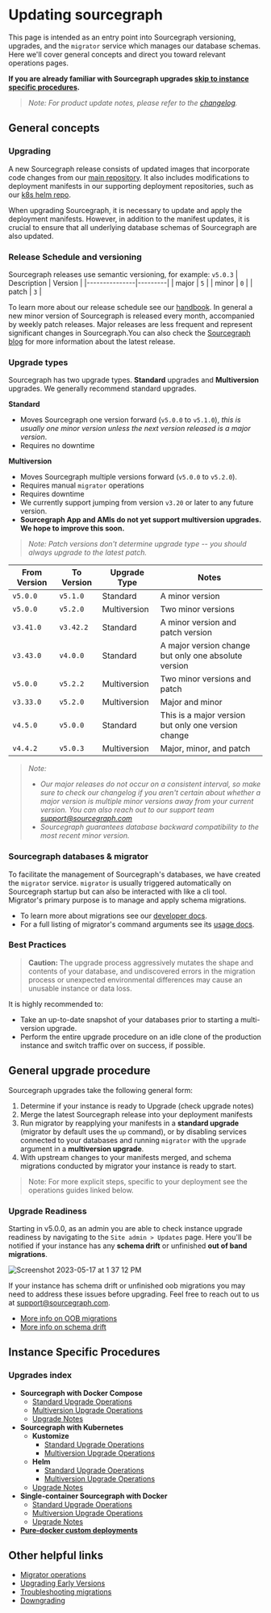 # Updating sourcegraph

This page is intended as an entry point into Sourcegraph versioning, upgrades, and the `migrator` service which manages our database schemas. Here we'll cover general concepts and direct you toward relevant operations pages.

**If you are already familiar with Sourcegraph upgrades [skip to instance specific procedures](#instance-specific-procedures).**

> *Note: For product update notes, please refer to the [changelog](../../CHANGELOG.md).*

## General concepts

### Upgrading

A new Sourcegraph release consists of updated images that incorporate code changes from our [main repository](https://github.com/sourcegraph/sourcegraph). It also includes modifications to deployment manifests in our supporting deployment repositories, such as our [k8s helm repo](https://github.com/sourcegraph/deploy-sourcegraph-helm). 

When upgrading Sourcegraph, it is necessary to update and apply the deployment manifests. However, in addition to the manifest updates, it is crucial to ensure that all underlying database schemas of Sourcegraph are also updated.

### Release Schedule and versioning
Sourcegraph releases use semantic versioning, for example: `v5.0.3`
| Description   | Version |
|---------------|---------|
| major         | `5`     |
| minor         | `0`     |
| patch         | `3`     |

To learn more about our release schedule see our [handbook](https://handbook.sourcegraph.com/departments/engineering/dev/process/releases/#sourcegraph-releases). In general a new minor version of Sourcegraph is released every month, accompanied by weekly patch releases. Major releases are less frequent and represent significant changes in Sourcegraph.You can also check the [Sourcegraph blog](https://about.sourcegraph.com/blog) for more information about the latest release.

### Upgrade types

Sourcegraph has two upgrade types. **Standard** upgrades and **Multiversion** upgrades. We generally recommend standard upgrades.

**Standard** 
- Moves Sourcegraph one version forward (`v5.0.0` to `v5.1.0`), *this is usually one minor version unless the next version released is a major version*.
- Requires no downtime

**Multiversion**
- Moves Sourcegraph multiple versions forward (`v5.0.0` to `v5.2.0`).
- Requires manual `migrator` operations
- Requires downtime
- We currently support jumping from version `v3.20` or later to any future version.
- **Sourcegraph App and AMIs do not yet support multiversion upgrades. We hope to improve this soon.**

> *Note: Patch versions don't determine upgrade type -- you should always upgrade to the latest patch.*

| From Version | To Version | Upgrade Type | Notes                                |
|--------------|------------|--------------|--------------------------------------|
| `v5.0.0`     | `v5.1.0`   | Standard     | A minor version                       |
| `v5.0.0`     | `v5.2.0`   | Multiversion  | Two minor versions                    |
| `v3.41.0`    | `v3.42.2`  | Standard     | A minor version and patch version     |
| `v3.43.0`    | `v4.0.0`   | Standard     | A major version change but only one absolute version |
| `v5.0.0`     | `v5.2.2`   | Multiversion  | Two minor versions and patch          |
| `v3.33.0`    | `v5.2.0`   | Multiversion  | Major and minor                       |
| `v4.5.0`     | `v5.0.0`   | Standard     | This is a major version but only one version change |
| `v4.4.2`     | `v5.0.3`   | Multiversion  | Major, minor, and patch               |

> *Note:*
> - *Our major releases do not occur on a consistent interval, so make sure to check our changelog if you aren't certain about whether a major version is multiple minor versions away from your current version. You can also reach out to our support team [support@sourcegraph.com](mailto:support@sourcegraph.com)*
> - *Sourcegraph guarantees database backward compatibility to the most recent minor version.*

### Sourcegraph databases & migrator

To facilitate the management of Sourcegraph's databases, we have created the `migrator` service. `migrator` is usually triggered automatically on Sourcegraph startup but can also be interacted with like a cli tool. Migrator's primary purpose is to manage and apply schema migrations. 
- To learn more about migrations see our [developer docs](https://docs.sourcegraph.com/dev/background-information/sql/migrations_overview). 
- For a full listing of migrator's command arguments see its [usage docs](./migrator/migrator-operations.md).

### Best Practices
> **Caution:** The upgrade process aggressively mutates the shape and contents of your database, and undiscovered errors in the migration process or unexpected environmental differences may cause an unusable instance or data loss.

It is highly recommended to:
- Take an up-to-date snapshot of your databases prior to starting a multi-version upgrade. 
- Perform the entire upgrade procedure on an idle clone of the production instance and switch traffic over on success, if possible.

## General upgrade procedure

Sourcegraph upgrades take the following general form:
1. Determine if your instance is ready to Upgrade (check upgrade notes)
2. Merge the latest Sourcegraph release into your deployment manifests
3. Run migrator by reapplying your manifests in a **standard upgrade** (migrator by default uses the `up` command), or by disabling services connected to your databases and running `migrator` with the `upgrade` argument in a **multiversion upgrade**.
4. With upstream changes to your manifests merged, and schema migrations conducted by migrator your instance is ready to start.

> Note: For more explicit steps, specific to your deployment see the operations guides linked below.

### Upgrade Readiness

Starting in v5.0.0, as an admin you are able to check instance upgrade readiness by navigating to the `Site admin > Updates` page. Here you'll be notified if your instance has any **schema drift** or unfinished **out of band migrations**.

![Screenshot 2023-05-17 at 1 37 12 PM](https://github.com/sourcegraph/sourcegraph/assets/13024338/185fc3e8-0706-4a23-b9fe-e262f9a9e4b3)

If your instance has schema drift or unfinished oob migrations you may need to address these issues before upgrading. Feel free to reach out to us at [support@sourcegraph.com](emailto:support@sourcegraph.com).

- [More info on OOB migrations](https://docs.sourcegraph.com/dev/background-information/sql/migrations_overview#out-of-band-migrations)
- [More info on schema drift](https://docs.sourcegraph.com/admin/how-to/schema-drift)

## Instance Specific Procedures

### Upgrades index
- **Sourcegraph with Docker Compose**
  - [Standard Upgrade Operations](../deploy/docker-compose/upgrade.md#standard-upgrades)
  - [Multiversion Upgrade Operations](../deploy/docker-compose/upgrade.md#multi-version-upgrades)
  - [Upgrade Notes](docker_compose.md)
- **Sourcegraph with Kubernetes**
  - **Kustomize**
    - [Standard Upgrade Operations](../deploy/kubernetes/upgrade.md#standard-upgrades)
    - [Multiversion Upgrade Operations](../deploy/kubernetes/upgrade.md#multi-version-upgrades)
  - **Helm**
    - [Standard Upgrade Operations](../deploy/kubernetes/helm.md#standard-upgrades)
    - [Multiversion Upgrade Operations](../deploy/kubernetes/helm.md#multi-version-upgrades)
  - [Upgrade Notes](kubernetes.md)
- **Single-container Sourcegraph with Docker**
  - [Standard Upgrade Operations](../deploy/docker-single-container#standard-upgrades)
  - [Multiversion Upgrade Operations](../deploy/docker-single-container#multi-version-upgrades)
  - [Upgrade Notes](server.md)
- [**Pure-docker custom deployments**](pure_docker.md)

## Other helpful links
- [Migrator operations](./migrator/migrator-operations.md)
- [Upgrading Early Versions](./migrator/upgrading-early-versions.md)
- [Troubleshooting migrations](./migrator/troubleshooting-upgrades.md)
- [Downgrading](./migrator/downgrading.md)
